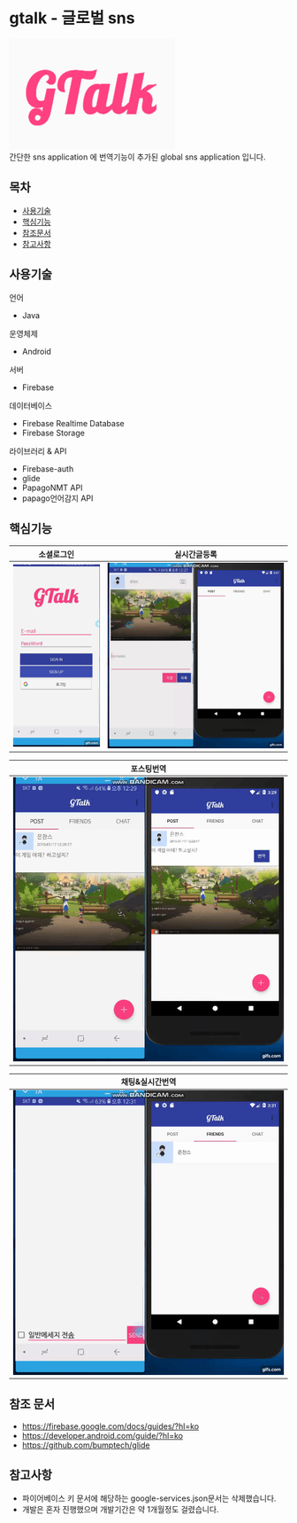# gtalk - 글로벌 sns 

<p align="left">
    <img src="https://raw.githubusercontent.com/eunchanboss/gtalk/master/app/src/main/res/fig/logo.PNG" alt="gtalk logo" width="300" height="200">
    <br>
    간단한 sns application 에 번역기능이 추가된 global sns application 입니다.
</p>


## 목차

- [사용기술](#사용기술)
- [핵심기능](#핵심기능)
- [참조문서](#참조문서)
- [참고사항](#참고사항)


## 사용기술

언어
- Java

운영체제
- Android

서버
- Firebase

데이터베이스
- Firebase Realtime Database
- Firebase Storage

라이브러리 & API
- Firebase-auth
- glide
- PapagoNMT API
- papago언어감지 API


## 핵심기능

소셜로그인          |  실시간글등록
:-------------------------:|:-------------------------: 
![Smartphones](https://raw.githubusercontent.com/eunchanboss/gtalk/master/app/src/main/res/fig/google_login.gif)  |  ![Smartphones](https://raw.githubusercontent.com/eunchanboss/gtalk/master/app/src/main/res/fig/psot_insert.gif)

 포스팅번역          |  
:-------------------------:|
![Smartphones](https://raw.githubusercontent.com/eunchanboss/gtalk/master/app/src/main/res/fig/post_trans.gif)   |

 채팅&실시간번역          |  
:-------------------------:|
![Smartphones](https://raw.githubusercontent.com/eunchanboss/gtalk/master/app/src/main/res/fig/msg_trans.gif)  |


## 참조 문서

- https://firebase.google.com/docs/guides/?hl=ko
- https://developer.android.com/guide/?hl=ko
- https://github.com/bumptech/glide
 
## 참고사항

- 파이어베이스 키 문서에 해당하는 google-services.json문서는 삭제했습니다.
- 개발은 혼자 진행했으며 개발기간은 약 1개월정도 걸렸습니다.

